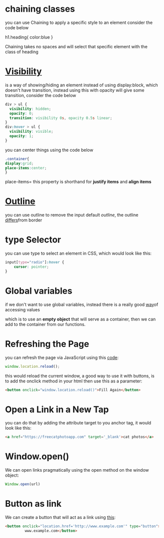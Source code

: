 # chaining classes
you can use Chaining to apply a specific style to an element consider the code below

h1.heading{
color:blue
}

Chaining takes no spaces and will select that specific element with the class of heading

# [Visibility](https://developer.mozilla.org/en-US/docs/Web/CSS/visibility)

is a way of showing/hiding an element instead of using display:block, which doesn't have transition, instead using this with opacity will give some transition, consider the code below

```css
div > ul {
  visibility: hidden;
  opacity: 0;
  transition: visibility 0s, opacity 0.5s linear;
}
div:hover > ul {
  visibility: visible;
  opacity: 1;
}
```


you can center things using the code below
```css
.container{
display:grid;
place-items:center;
}
```


place-items= this property is shorthand for **justify items** and **align items** 

# [Outline](https://developer.mozilla.org/en-US/docs/Web/CSS/outline)

you can use outline to remove the input default *outline*, the outline [differs](https://stackoverflow.com/questions/1158515/what-is-the-difference-between-outline-and-border-css-properties)from border

# type Selector 

you can use type to select an element in CSS, which would look like this:

```css
input[type="radio"]:hover {
    cursor: pointer;
}
```

# Global variables 

if we don't want to use global variables, instead there is a really good [way](https://stackoverflow.com/questions/407048/accessing-variables-from-other-functions-without-using-global-variables)of accessing values

which is to use an **empty object** that will serve as a container, then we can add to the container from our functions.

# Refreshing the Page

you can refresh the page via JavaScript using this 
[code](https://www.freecodecamp.org/news/refresh-the-page-in-javascript-js-reload-window-tutorial/):

```js
window.location.reload();
```

this would reload the current window, a good way to use it with buttons, is to add the onclick method in your html then use this as a parameter:

```html
<button onclick="window.location.reload()">Fill Again</button>
```
# Open a Link in a New Tap 

you can do that by adding the attribute target to you anchor tag, it would look like this:

```html
<a href="https://freecatphotoapp.com" target='_blank'>cat photos</a>
```

# Window.open()

We can open links pragmatically using the open method on
the window object:

```Javascript
Window.open(url)
```

# Button as link

We can create a button that will act as a link using 
[this](https://stackoverflow.com/a/2906611):

```html
<button onclick="location.href='http://www.example.com'" type="button">
         www.example.com</button>
```

